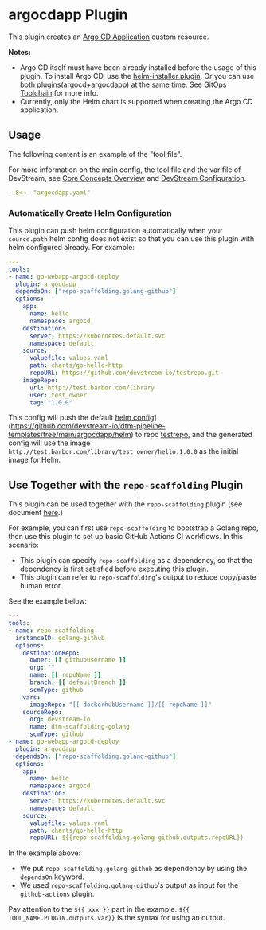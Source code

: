 # argocdapp Plugin

This plugin creates an [Argo CD Application](https://argo-cd.readthedocs.io/en/stable/core_concepts/) custom resource.

**Notes:**

- Argo CD itself must have been already installed before the usage of this plugin.
  To install Argo CD, use the [helm-installer plugin](./helm-installer/argocd.md).
  Or you can use both plugins(argocd+argocdapp) at the same time.
  See [GitOps Toolchain](../use-cases/gitops.md) for more info.
- Currently, only the Helm chart is supported when creating the Argo CD application.

## Usage

The following content is an example of the "tool file".

For more information on the main config, the tool file and the var file of DevStream, see [Core Concepts Overview](../core-concepts/overview.md) and [DevStream Configuration](../core-concepts/config.md).

```yaml
--8<-- "argocdapp.yaml"
```

### Automatically Create Helm Configuration

This plugin can push helm configuration automatically when your `source.path` helm config does not exist so that you can use this plugin with helm configured already. For example:

```yaml
---
tools:
- name: go-webapp-argocd-deploy
  plugin: argocdapp
  dependsOn: ["repo-scaffolding.golang-github"]
  options:
    app:
      name: hello
      namespace: argocd
    destination:
      server: https://kubernetes.default.svc
      namespace: default
    source:
      valuefile: values.yaml
      path: charts/go-hello-http
      repoURL: https://github.com/devstream-io/testrepo.git
    imageRepo:
      url: http://test.barbor.com/library
      user: test_owner
      tag: "1.0.0"
```

This config will push the default [helm config](https://github.com/devstream-io/dtm-pipeline-templates/tree/main/argocdapp/helm)](https://github.com/devstream-io/dtm-pipeline-templates/tree/main/argocdapp/helm) to repo [testrepo](https://github.com/devstream-io/testrepo.git), and the generated config will use the image `http://test.barbor.com/library/test_owner/hello:1.0.0` as the initial image for Helm.

## Use Together with the `repo-scaffolding` Plugin

This plugin can be used together with the `repo-scaffolding` plugin (see document [here](./repo-scaffolding.md).)

For example, you can first use `repo-scaffolding` to bootstrap a Golang repo, then use this plugin to set up basic GitHub Actions CI workflows. In this scenario:

- This plugin can specify `repo-scaffolding` as a dependency, so that the dependency is first satisfied before executing this plugin.
- This plugin can refer to `repo-scaffolding`'s output to reduce copy/paste human error.

See the example below:

```yaml
---
tools:
- name: repo-scaffolding
  instanceID: golang-github
  options:
    destinationRepo:
      owner: [[ githubUsername ]]
      org: ""
      name: [[ repoName ]]
      branch: [[ defaultBranch ]]
      scmType: github
    vars:
      imageRepo: "[[ dockerhubUsername ]]/[[ repoName ]]"
    sourceRepo:
      org: devstream-io
      name: dtm-scaffolding-golang
      scmType: github
- name: go-webapp-argocd-deploy
  plugin: argocdapp
  dependsOn: ["repo-scaffolding.golang-github"]
  options:
    app:
      name: hello
      namespace: argocd
    destination:
      server: https://kubernetes.default.svc
      namespace: default
    source:
      valuefile: values.yaml
      path: charts/go-hello-http
      repoURL: ${{repo-scaffolding.golang-github.outputs.repoURL}}
```

In the example above:

- We put `repo-scaffolding.golang-github` as dependency by using the `dependsOn` keyword.
- We used `repo-scaffolding.golang-github`'s output as input for the `github-actions` plugin.

Pay attention to the `${{ xxx }}` part in the example. `${{ TOOL_NAME.PLUGIN.outputs.var}}` is the syntax for using an output.
